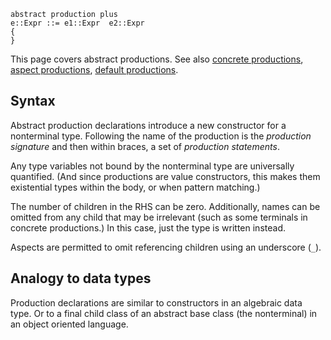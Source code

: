 
```
abstract production plus
e::Expr ::= e1::Expr  e2::Expr
{
}
```

This page covers abstract productions. See also [concrete productions](Reference_Production_Concrete.md), [aspect productions](Reference_Production_Aspect.md), [default productions](Reference_Production_Default.md).

## Syntax ##

Abstract production declarations introduce a new constructor for a nonterminal type. Following the name of the production is the _production signature_ and then within braces, a set of _production statements_.

Any type variables not bound by the nonterminal type are universally quantified. (And since productions are value constructors, this makes them existential types within the body, or when pattern matching.)

The number of children in the RHS can be zero.  Additionally, names can be omitted from any child that may be irrelevant (such as some terminals in concrete productions.) In this case, just the type is written instead.

Aspects are permitted to omit referencing children using an underscore (`_`).

## Analogy to data types ##

Production declarations are similar to constructors in an algebraic data type. Or to a final child class of an abstract base class (the nonterminal) in an object oriented language.